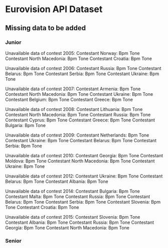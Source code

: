 # Eurovision API Dataset

## Missing data to be added
### Junior

Unavailable data of contest 2005:
        Contestant Norway:
                Bpm
                Tone
        Contestant North Macedonia:
                Bpm
                Tone
        Contestant Croatia:
                Bpm
                Tone


Unavailable data of contest 2006:
        Contestant Russia:
                Bpm
                Tone
        Contestant Belarus:
                Bpm
                Tone
        Contestant Serbia:
                Bpm
                Tone
        Contestant Ukraine:
                Bpm
                Tone


Unavailable data of contest 2007:
        Contestant Armenia:
                Bpm
                Tone
        Contestant North Macedonia:
                Bpm
                Tone
        Contestant Ukraine:
                Bpm
                Tone
        Contestant Belgium:
                Bpm
                Tone
        Contestant Greece:
                Bpm
                Tone


Unavailable data of contest 2008:
        Contestant Lithuania:
                Bpm
                Tone
        Contestant North Macedonia:
                Bpm
                Tone
        Contestant Russia:
                Bpm
                Tone
        Contestant Cyprus:
                Bpm
                Tone
        Contestant Greece:
                Bpm
                Tone
        Contestant Bulgaria:
                Bpm
                Tone


Unavailable data of contest 2009:
        Contestant Netherlands:
                Bpm
                Tone
        Contestant Ukraine:
                Bpm
                Tone
        Contestant Belarus:
                Bpm
                Tone
        Contestant Serbia:
                Bpm
                Tone


Unavailable data of contest 2010:
        Contestant Georgia:
                Bpm
                Tone
        Contestant Moldova:
                Bpm
                Tone
        Contestant North Macedonia:
                Bpm
                Tone
        Contestant Ukraine:
                Bpm
                Tone


Unavailable data of contest 2012:
        Contestant Ukraine:
                Bpm
                Tone
        Contestant Belarus:
                Bpm
                Tone
        Contestant Albania:
                Bpm
                Tone


Unavailable data of contest 2014:
        Contestant Bulgaria:
                Bpm
                Tone
        Contestant Malta:
                Bpm
                Tone
        Contestant Russia:
                Bpm
                Tone
        Contestant Belarus:
                Bpm
                Tone
        Contestant Serbia:
                Bpm
                Tone
        Contestant Slovenia:
                Bpm
                Tone
        Contestant Croatia:
                Bpm
                Tone


Unavailable data of contest 2015:
        Contestant Slovenia:
                Bpm
                Tone
        Contestant Albania:
                Bpm
                Tone
        Contestant Russia:
                Bpm
                Tone
        Contestant Georgia:
                Bpm
                Tone
        Contestant North Macedonia:
                Bpm
                Tone


### Senior
